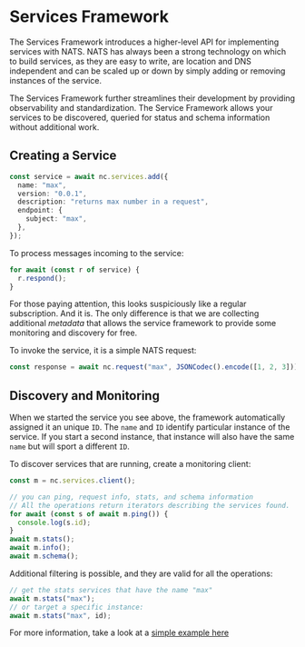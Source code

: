 # Services Framework

The Services Framework introduces a higher-level API for implementing services
with NATS. NATS has always been a strong technology on which to build services,
as they are easy to write, are location and DNS independent and can be scaled up
or down by simply adding or removing instances of the service.

The Services Framework further streamlines their development by providing
observability and standardization. The Service Framework allows your services to
be discovered, queried for status and schema information without additional
work.

## Creating a Service

```typescript
const service = await nc.services.add({
  name: "max",
  version: "0.0.1",
  description: "returns max number in a request",
  endpoint: {
    subject: "max",
  },
});
```

To process messages incoming to the service:

```typescript
for await (const r of service) {
  r.respond();
}
```

For those paying attention, this looks suspiciously like a regular subscription.
And it is. The only difference is that we are collecting additional _metadata_
that allows the service framework to provide some monitoring and discovery for
free.

To invoke the service, it is a simple NATS request:

```typescript
const response = await nc.request("max", JSONCodec().encode([1, 2, 3]));
```

## Discovery and Monitoring

When we started the service you see above, the framework automatically assigned
it an unique `ID`. The `name` and `ID` identify particular instance of the
service. If you start a second instance, that instance will also have the same
`name` but will sport a different `ID`.

To discover services that are running, create a monitoring client:

```typescript
const m = nc.services.client();

// you can ping, request info, stats, and schema information
// All the operations return iterators describing the services found.
for await (const s of await m.ping()) {
  console.log(s.id);
}
await m.stats();
await m.info();
await m.schema();
```

Additional filtering is possible, and they are valid for all the operations:

```typescript
// get the stats services that have the name "max"
await m.stats("max");
// or target a specific instance:
await m.stats("max", id);
```

For more information, take a look at a
[simple example here](doc/snippets/services.ts)
